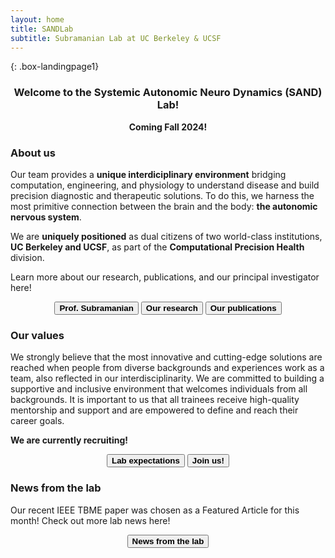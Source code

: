 ```yaml
---
layout: home
title: SANDLab
subtitle: Subramanian Lab at UC Berkeley & UCSF
---
```


{: .box-landingpage1}
<center><h3>Welcome to the Systemic Autonomic Neuro Dynamics (SAND) Lab!</h3></center>  

<center><b>Coming Fall 2024!</b></center>

<h3>About us</h3>

Our team provides a <b>unique interdiciplinary environment</b> bridging computation, engineering, and physiology to understand disease and build precision diagnostic and therapeutic solutions. To do this, we harness the most primitive connection between the brain and the body: <b>the autonomic nervous system</b>.  
  
We are <b>uniquely positioned</b> as dual citizens of two world-class institutions, <b>UC Berkeley and UCSF</b>, as part of the <b>Computational Precision Health</b> division.

Learn more about our research, publications, and our principal investigator here!

<center><button class="button" onclick="window.location.href='https://sandyas72.github.io/sandya';"><b>Prof. Subramanian</b></button>   <button class="button" onclick="window.location.href='https://sandyas72.github.io/research';"><b>Our research</b></button>   <button class="button" onclick="window.location.href='https://sandyas72.github.io/publications_page';"><b>Our publications</b></button></center>


<h3>Our values</h3>
We strongly believe that the most innovative and cutting-edge solutions are reached when people from diverse backgrounds and experiences work as a team, also reflected in our interdisciplinarity. We are committed to building a supportive and inclusive environment that welcomes individuals from all backgrounds. It is important to us that all trainees receive high-quality mentorship and support and are empowered to define and reach their career goals. 

<b>We are currently recruiting!</b>

<center><button class="button" onclick="window.location.href='https://sandyas72.github.io/research';"><b>Lab expectations</b></button>    <button class="button" onclick="window.location.href='https://sandyas72.github.io/join';"><b>Join us!</b></button></center>


<h3>News from the lab</h3>

Our recent IEEE TBME paper was chosen as a Featured Article for this month! Check out more lab news here!

<center><button class="button" onclick="window.location.href='https://sandyas72.github.io/news';"><b>News from the lab</b></button></center>

